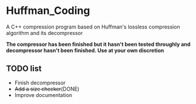 # Huffman_Coding
A C++ compression program based on Huffman's lossless compression algorithm and its decompressor

**The compressor has been finished but it hasn't been tested throughly and decompressor hasn't been finished. Use at your own discretion**

## TODO list
* Finish decompressor
* ~~Add a size checker~~(DONE)
* Improve documentation

